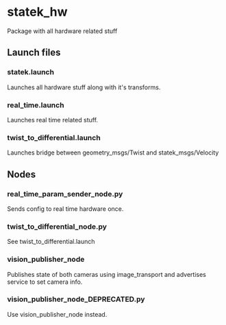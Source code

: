 # statek_hw
Package with all hardware related stuff

## Launch files
### statek.launch
Launches all hardware stuff along with it's transforms.

### real_time.launch
Launches real time related stuff.

### twist_to_differential.launch
Launches bridge between geometry_msgs/Twist and statek_msgs/Velocity

## Nodes
### real_time_param_sender_node.py
Sends config to real time hardware once.

### twist_to_differential_node.py
See twist_to_differential.launch

### vision_publisher_node
Publishes state of both cameras using image_transport and advertises service to set camera info.

### vision_publisher_node_DEPRECATED.py
Use vision_publisher_node instead.
